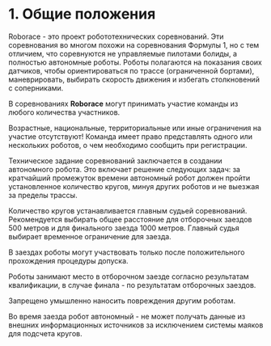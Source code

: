 # 1. Общие положения

Roborace - это проект робототехнических соревнований. Эти соревнования во многом похожи на соревнования Формулы 1, но с тем отличием, что соревнуются не управляемые пилотами болиды, а полностью автономные роботы. Роботы полагаются на показания своих датчиков, чтобы ориентироваться по трассе (ограниченной бортами), маневрировать, выбирать скорость движения и избегать столкновений с соперниками.

В соревнованиях **Roborace** могут принимать участие команды из любого количества участников.

Возрастные, национальные, территориальные или иные ограничения на участие отсутствуют! Команда имеет право представлять одного или нескольких роботов, о чем необходимо сообщить при регистрации.

Техническое задание соревнований заключается в создании автономного робота.
Это включает решение следующих задач: за кратчайший промежуток времени автономный робот должен пройти установленное количество кругов, минуя других роботов и не выезжая за пределы трассы.

Количество кругов устанавливается главным судьей соревнований. Рекомендуется выбирать общее расстояние для отборочных заездов 500 метров и для финального заезда 1000 метров. Главный судья выбирает временное ограничение для заезда. 

В заездах роботы могут участвовать только после положительного прохождения процедуры допуска.

Роботы занимают место в отборочном заезде согласно результатам квалификации, в случае финала - по результатам отборочных заездов.

Запрещено умышленно наносить повреждения другим роботам.

Во время заезда робот автономный - не может получать данные из внешних информационных источников за исключением системы маяков для подсчета кругов.
